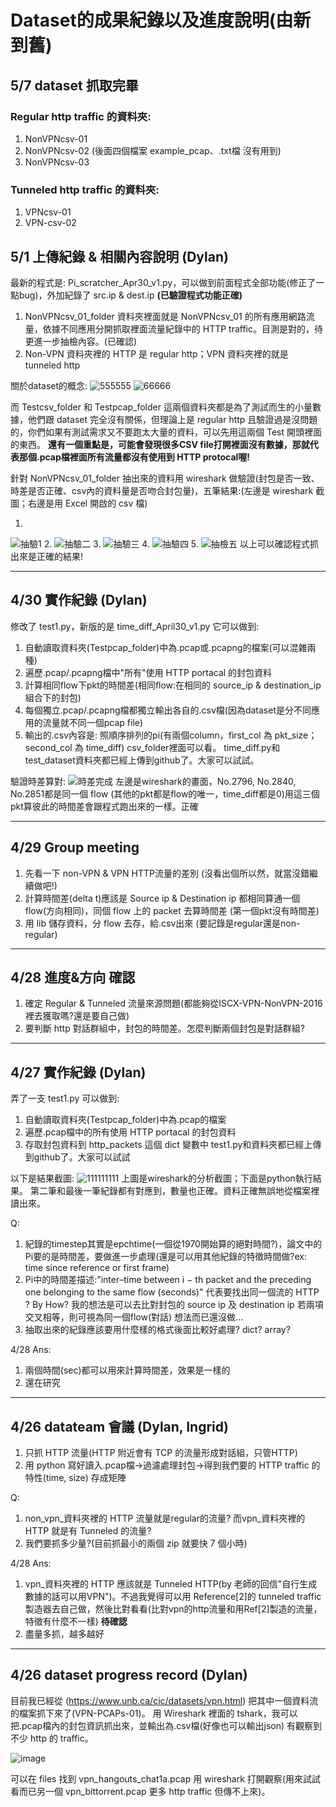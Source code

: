 # Dataset的成果紀錄以及進度說明(由新到舊)

## 5/7 dataset 抓取完畢
### Regular http traffic 的資料夾:
1. NonVPNcsv-01
2. NonVPNcsv-02 (後面四個檔案 example_pcap、.txt檔 沒有用到)
3. NonVPNcsv-03
### Tunneled http traffic 的資料夾:
1. VPNcsv-01
2. VPN-csv-02

## 5/1 上傳紀錄 & 相關內容說明 (Dylan)
最新的程式是: Pi_scratcher_Apr30_v1.py，可以做到前面程式全部功能(修正了一點bug)，外加紀錄了 src.ip & dest.ip **(已驗證程式功能正確)**
1. NonVPNcsv_01_folder 資料夾裡面就是 NonVPNcsv_01 的所有應用網路流量，依據不同應用分開抓取裡面流量紀錄中的 HTTP traffic。目測是對的，待更進一步抽檢內容。(已確認)
2. Non-VPN 資料夾裡的 HTTP 是 regular http；VPN 資料夾裡的就是 tunneled http

關於dataset的概念:
![555555](https://github.com/Computer-Networks-CO3005-Group3/Final_Project/assets/73822955/dc6f94af-9db7-456e-bd81-0f8b7203a0f6)
![66666](https://github.com/Computer-Networks-CO3005-Group3/Final_Project/assets/73822955/05a5cea3-042e-4850-b084-b47b7831adeb)

而 Testcsv_folder 和 Testpcap_folder 這兩個資料夾都是為了測試而生的小量數據，他們跟 dataset 完全沒有關係，但理論上是 regular http 且驗證過是沒問題的，你們如果有測試需求又不要跑太大量的資料，可以先用這兩個 Test 開頭裡面的東西。
**還有一個重點是，可能會發現很多CSV file打開裡面沒有數據，那就代表那個.pcap檔裡面所有流量都沒有使用到 HTTP protocal喔!**

針對 NonVPNcsv_01_folder 抽出來的資料用 wireshark 做驗證(封包是否一致、時差是否正確、csv內的資料量是否吻合封包量)，五筆結果:(左邊是 wireshark 截圖；右邊是用 Excel 開啟的 csv 檔)

1.
![抽驗1](https://github.com/Computer-Networks-CO3005-Group3/Final_Project/assets/73822955/31523919-657f-43a8-89af-4d5e908ad206)
2.
![抽驗二](https://github.com/Computer-Networks-CO3005-Group3/Final_Project/assets/73822955/6c33e338-6389-492e-a494-dcb99d425637)
3.
![抽驗三](https://github.com/Computer-Networks-CO3005-Group3/Final_Project/assets/73822955/40747c74-135c-4069-9aa7-a30eca6285c7)
4.
![抽驗四](https://github.com/Computer-Networks-CO3005-Group3/Final_Project/assets/73822955/910ef0d6-e129-48f2-907e-8c7d63f3c009)
5.
![抽檢五](https://github.com/Computer-Networks-CO3005-Group3/Final_Project/assets/73822955/ce054318-7ea5-42b4-9e5d-774597903834)
以上可以確認程式抓出來是正確的結果!

---
## 4/30 實作紀錄 (Dylan)
修改了 test1.py，新版的是 time_diff_April30_v1.py 它可以做到:
1. 自動讀取資料夾(Testpcap_folder)中為.pcap或.pcapng的檔案(可以混雜兩種)
2. 遍歷.pcap/.pcapng檔中"所有"使用 HTTP portacal 的封包資料
3. 計算相同flow下pkt的時間差(相同flow:在相同的 source_ip & destination_ip 組合下的封包)
4. 每個獨立.pcap/.pcapng檔都獨立輸出各自的.csv檔(因為dataset是分不同應用的流量就不同一個pcap file)
5. 輸出的.csv內容是: 照順序排列的pi(有兩個column，first_col 為 pkt_size；second_col 為 time_diff) csv_folder裡面可以看。
time_diff.py和test_dataset資料夾都已經上傳到github了。大家可以試試。


驗證時差算對:
![時差完成](https://github.com/Computer-Networks-CO3005-Group3/Final_Project/assets/73822955/83a4b9e8-d649-493d-a495-d25fbe0ad872)
左邊是wireshark的畫面，No.2796, No.2840, No.2851都是同一個 flow (其他的pkt都是flow的唯一，time_diff都是0)用這三個pkt算彼此的時間差會跟程式跑出來的一樣。正確

---
## 4/29 Group meeting
1. 先看一下 non-VPN & VPN HTTP流量的差別 (沒看出個所以然，就當沒錯繼續做吧!)
2. 計算時間差(delta t)應該是 Source ip & Destination ip 都相同算通一個 flow(方向相同)，同個 flow 上的 packet 去算時間差 (第一個pkt沒有時間差)
3. 用 lib 儲存資料，分 flow 去存，給.csv出來 (要記錄是regular還是non-regular)

---
## 4/28 進度&方向 確認
1. 確定 Regular & Tunneled 流量來源問題(都能夠從ISCX-VPN-NonVPN-2016裡去獲取嗎?還是要自己做)
2. 要判斷 http 對話群組中，封包的時間差。怎麼判斷兩個封包是對話群組?

---
## 4/27 實作紀錄 (Dylan)
弄了一支 test1.py 可以做到:
1. 自動讀取資料夾(Testpcap_folder)中為.pcap的檔案
2. 遍歷.pcap檔中的所有使用 HTTP portacal 的封包資料
3. 存取封包資料到 http_packets 這個 dict 變數中
test1.py和資料夾都已經上傳到github了。大家可以試試

以下是結果截圖:
![111111111](https://github.com/Computer-Networks-CO3005-Group3/Final_Project/assets/73822955/11f551f4-ae38-4fec-a58a-72b88caf9f66)
上圖是wireshark的分析截圖；下面是python執行結果。
第二筆和最後一筆紀錄都有對應到，數量也正確。資料正確無誤地從檔案裡讀出來。

Q:
1. 紀錄的timestep其實是epchtime(一個從1970開始算的絕對時間?)，論文中的Pi要的是時間差，要做進一步處理(還是可以用其他紀錄的特徵時間做?ex: time since reference or first frame)
2. Pi中的時間差描述:"inter–time between i − th packet and the preceding one belonging to the same flow (seconds)" 代表要找出同一個流的 HTTP ? By How? 我的想法是可以去比對封包的 source ip 及 destination ip 若兩項交叉相等，則可視為同一個flow(對話) 想法而已還沒做...
3. 抽取出來的紀錄應該要用什麼樣的格式後面比較好處理? dict? array?

4/28 Ans:
1. 兩個時間(sec)都可以用來計算時間差，效果是一樣的
2. 還在研究

---
## 4/26 datateam 會議 (Dylan, Ingrid)
1. 只抓 HTTP 流量(HTTP 附近會有 TCP 的流量形成對話組，只管HTTP)
2. 用 python 寫好讀入.pcap檔->過濾處理封包->得到我們要的 HTTP traffic 的特性(time, size) 存成矩陣

Q:
1. non_vpn_資料夾裡的 HTTP 流量就是regular的流量? 而vpn_資料夾裡的 HTTP 就是有 Tunneled 的流量?
2. 我們要抓多少量?(目前抓最小的兩個 zip 就要快 7 個小時)

4/28 Ans:
1. vpn_資料夾裡的 HTTP 應該就是 Tunneled HTTP(by 老師的回信"自行生成數據的話可以用VPN")。不過我覺得可以用 Reference[2]的 tunneled traffic 製造器去自己做，然後比對看看(比對vpn的http流量和用Ref[2]製造的流量，特徵有什麼不一樣) **待確認**
2. 盡量多抓，越多越好

---
## 4/26 dataset progress record (Dylan)

目前我已經從 (https://www.unb.ca/cic/datasets/vpn.html) 把其中一個資料流的檔案抓下來了(VPN-PCAPs-01)。
用 Wireshark 裡面的 tshark，我可以把.pcap檔內的封包資訊抓出來，並輸出為.csv檔(好像也可以輸出json)
有觀察到不少 http 的 traffic。

![image](https://github.com/Computer-Networks-CO3005-Group3/Final_Project/assets/73822955/b6792f1d-1070-4a17-83ee-28edb7041a6e)

可以在 files 找到 vpn_hangouts_chat1a.pcap 用 wireshark 打開觀察(用來試試看而已另一個 vpn_bittorrent.pcap 更多 http traffic 但傳不上來)。
